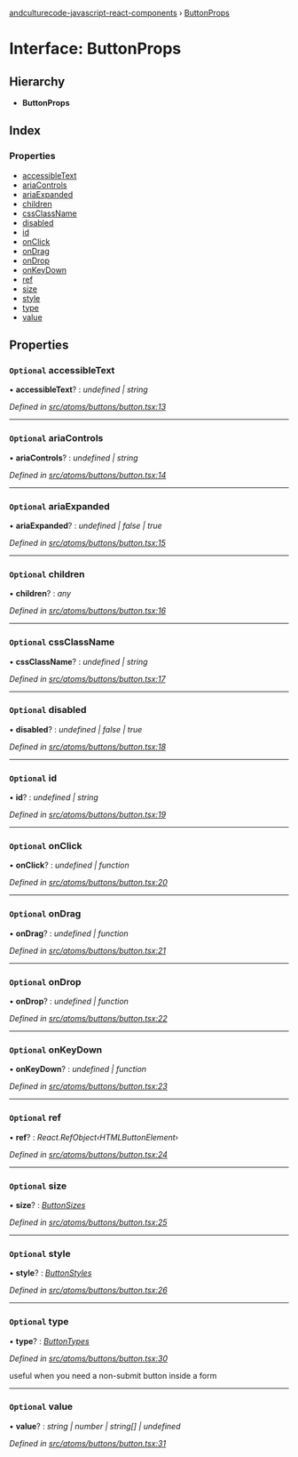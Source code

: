 [andculturecode-javascript-react-components](../README.md) › [ButtonProps](buttonprops.md)

# Interface: ButtonProps

## Hierarchy

* **ButtonProps**

## Index

### Properties

* [accessibleText](buttonprops.md#optional-accessibletext)
* [ariaControls](buttonprops.md#optional-ariacontrols)
* [ariaExpanded](buttonprops.md#optional-ariaexpanded)
* [children](buttonprops.md#optional-children)
* [cssClassName](buttonprops.md#optional-cssclassname)
* [disabled](buttonprops.md#optional-disabled)
* [id](buttonprops.md#optional-id)
* [onClick](buttonprops.md#optional-onclick)
* [onDrag](buttonprops.md#optional-ondrag)
* [onDrop](buttonprops.md#optional-ondrop)
* [onKeyDown](buttonprops.md#optional-onkeydown)
* [ref](buttonprops.md#optional-ref)
* [size](buttonprops.md#optional-size)
* [style](buttonprops.md#optional-style)
* [type](buttonprops.md#optional-type)
* [value](buttonprops.md#optional-value)

## Properties

### `Optional` accessibleText

• **accessibleText**? : *undefined | string*

*Defined in [src/atoms/buttons/button.tsx:13](https://github.com/AndcultureCode/AndcultureCode.JavaScript.React.Components/blob/059eef4/src/atoms/buttons/button.tsx#L13)*

___

### `Optional` ariaControls

• **ariaControls**? : *undefined | string*

*Defined in [src/atoms/buttons/button.tsx:14](https://github.com/AndcultureCode/AndcultureCode.JavaScript.React.Components/blob/059eef4/src/atoms/buttons/button.tsx#L14)*

___

### `Optional` ariaExpanded

• **ariaExpanded**? : *undefined | false | true*

*Defined in [src/atoms/buttons/button.tsx:15](https://github.com/AndcultureCode/AndcultureCode.JavaScript.React.Components/blob/059eef4/src/atoms/buttons/button.tsx#L15)*

___

### `Optional` children

• **children**? : *any*

*Defined in [src/atoms/buttons/button.tsx:16](https://github.com/AndcultureCode/AndcultureCode.JavaScript.React.Components/blob/059eef4/src/atoms/buttons/button.tsx#L16)*

___

### `Optional` cssClassName

• **cssClassName**? : *undefined | string*

*Defined in [src/atoms/buttons/button.tsx:17](https://github.com/AndcultureCode/AndcultureCode.JavaScript.React.Components/blob/059eef4/src/atoms/buttons/button.tsx#L17)*

___

### `Optional` disabled

• **disabled**? : *undefined | false | true*

*Defined in [src/atoms/buttons/button.tsx:18](https://github.com/AndcultureCode/AndcultureCode.JavaScript.React.Components/blob/059eef4/src/atoms/buttons/button.tsx#L18)*

___

### `Optional` id

• **id**? : *undefined | string*

*Defined in [src/atoms/buttons/button.tsx:19](https://github.com/AndcultureCode/AndcultureCode.JavaScript.React.Components/blob/059eef4/src/atoms/buttons/button.tsx#L19)*

___

### `Optional` onClick

• **onClick**? : *undefined | function*

*Defined in [src/atoms/buttons/button.tsx:20](https://github.com/AndcultureCode/AndcultureCode.JavaScript.React.Components/blob/059eef4/src/atoms/buttons/button.tsx#L20)*

___

### `Optional` onDrag

• **onDrag**? : *undefined | function*

*Defined in [src/atoms/buttons/button.tsx:21](https://github.com/AndcultureCode/AndcultureCode.JavaScript.React.Components/blob/059eef4/src/atoms/buttons/button.tsx#L21)*

___

### `Optional` onDrop

• **onDrop**? : *undefined | function*

*Defined in [src/atoms/buttons/button.tsx:22](https://github.com/AndcultureCode/AndcultureCode.JavaScript.React.Components/blob/059eef4/src/atoms/buttons/button.tsx#L22)*

___

### `Optional` onKeyDown

• **onKeyDown**? : *undefined | function*

*Defined in [src/atoms/buttons/button.tsx:23](https://github.com/AndcultureCode/AndcultureCode.JavaScript.React.Components/blob/059eef4/src/atoms/buttons/button.tsx#L23)*

___

### `Optional` ref

• **ref**? : *React.RefObject‹HTMLButtonElement›*

*Defined in [src/atoms/buttons/button.tsx:24](https://github.com/AndcultureCode/AndcultureCode.JavaScript.React.Components/blob/059eef4/src/atoms/buttons/button.tsx#L24)*

___

### `Optional` size

• **size**? : *[ButtonSizes](../enums/buttonsizes.md)*

*Defined in [src/atoms/buttons/button.tsx:25](https://github.com/AndcultureCode/AndcultureCode.JavaScript.React.Components/blob/059eef4/src/atoms/buttons/button.tsx#L25)*

___

### `Optional` style

• **style**? : *[ButtonStyles](../enums/buttonstyles.md)*

*Defined in [src/atoms/buttons/button.tsx:26](https://github.com/AndcultureCode/AndcultureCode.JavaScript.React.Components/blob/059eef4/src/atoms/buttons/button.tsx#L26)*

___

### `Optional` type

• **type**? : *[ButtonTypes](../enums/buttontypes.md)*

*Defined in [src/atoms/buttons/button.tsx:30](https://github.com/AndcultureCode/AndcultureCode.JavaScript.React.Components/blob/059eef4/src/atoms/buttons/button.tsx#L30)*

useful when you need a non-submit button inside a form

___

### `Optional` value

• **value**? : *string | number | string[] | undefined*

*Defined in [src/atoms/buttons/button.tsx:31](https://github.com/AndcultureCode/AndcultureCode.JavaScript.React.Components/blob/059eef4/src/atoms/buttons/button.tsx#L31)*
